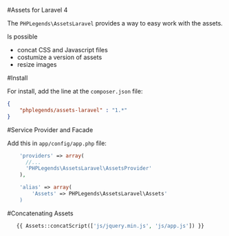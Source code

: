 #Assets for Laravel 4

The `PHPLegends\AssetsLaravel` provides a way to easy work with the assets.

Is possible
- concat CSS and Javascript files
- costumize a version of assets
- resize images


#Install

For install, add the line at the `composer.json` file:

```json
{
	"phplegends/assets-laravel" : "1.*"
}

```

#Service Provider and Facade

Add this in `app/config/app.php` file:
```php
	'providers' => array(
      //...
      'PHPLegends\AssetsLaravel\AssetsProvider'
	),

	'alias' => array(
		'Assets' => PHPLegends\AssetsLaravel\Assets'
	)

```

#Concatenating Assets


```php
   {{ Assets::concatScript(['js/jquery.min.js', 'js/app.js']) }}

```